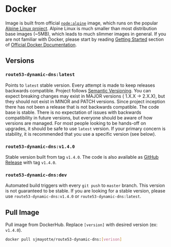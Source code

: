 # Docker

Image is built from official [`node:alpine`](https://hub.docker.com/_/node/) image, which runs on the
popular [Alpine Linux project](http://alpinelinux.org). Alpine Linux is much smaller than most distribution base
images (~5MB), which leads to much slimmer images in general. If you are not familiar with Docker, please start by
reading [Getting Started](https://docs.docker.com/get-started/) section
of [Official Docker Documentation](https://docs.docker.com/).

## Versions

### `route53-dynamic-dns:latest`

Points to `latest` stable version. Every attempt is made to keep releases backwards compatible. Project
follows [Semantic Versioning](https://semver.org/). You can expect breaking changes may exist in MAJOR versions (
1.X.X -> 2.X.X), but they should not exist in MINOR and PATCH versions. Since project inception there has not been a
release that is not backwards compatible. The code base is stable. There is no expectation of issues with backwards
compatibility in future versions, but everyone should be aware of how versions are managed. For most people looking to
be hands-off on upgrades, it should be safe to use `latest` version. If your primary concern is stability, it is
recommended that you use a specific version (see below).

### `route53-dynamic-dns:v1.4.0`

Stable version built from tag `v1.4.0`. The code is also available
as [GitHub Release](https://github.com/sjmayotte/route53-dynamic-dns/releases) with tag `v1.4.0`.

### `route53-dynamic-dns:dev`

Automated build triggers with every `git push` to `master` branch. This version is not guaranteed to be stable. If you
are looking for a stable version, please use `route53-dynamic-dns:v1.4.0` or `route53-dynamic-dns:latest`.

## Pull Image

Pull image from DockerHub. Replace `[version]` with desired version (ex: `v1.4.0`).

```bash
docker pull sjmayotte/route53-dynamic-dns:[verison]
```
